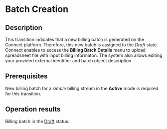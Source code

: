 # Batch Creation
## Description
This transition indicates that a new billing batch is generated on the Connect platform. Therefore, this new batch is assigned to the *Draft* state. Connect enables to access the **Billing Batch Details** menu to upload spreadsheet file with input billing informaton. The system also allows editing your provided external identifier and batch object description.

## Prerequisites
New billing batch for a *simple* billing stream in the **Active** mode is required for this transition.

## Operation results
Billing batch in the [Draft](s-a-draft.html) status.
